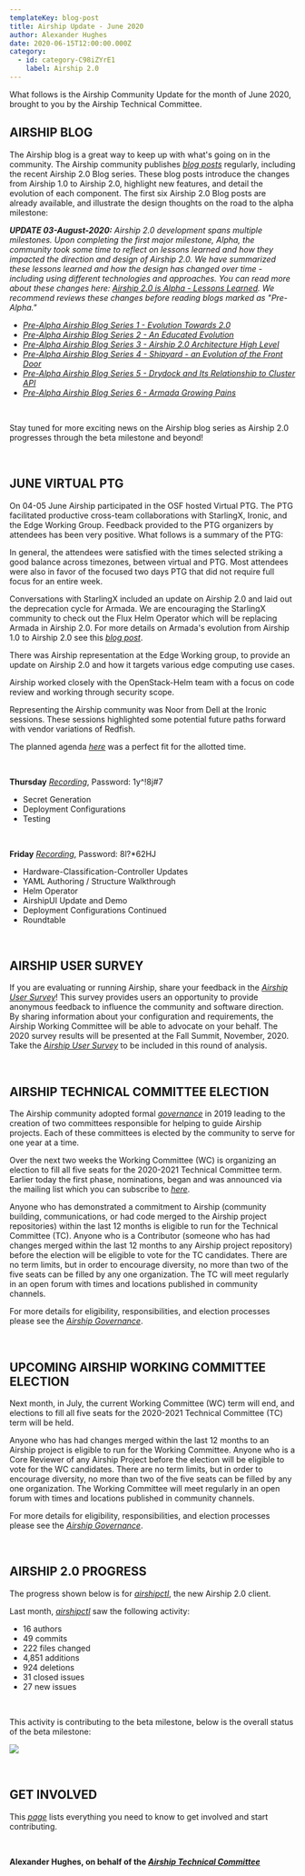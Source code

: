 ```yaml
---
templateKey: blog-post
title: Airship Update - June 2020
author: Alexander Hughes
date: 2020-06-15T12:00:00.000Z
category:
  - id: category-C98iZYrE1
    label: Airship 2.0
---
```

What follows is the Airship Community Update for the month of June 2020, brought to you by the Airship Technical
Committee.<!-- more -->

## **AIRSHIP BLOG**

The Airship blog is a great way to keep up with what's going on in the community. The Airship community publishes
[_blog posts_](https://www.airshipit.org/blog/) regularly, including the recent Airship 2.0 Blog series. These blog
posts introduce the changes from Airship 1.0 to Airship 2.0, highlight new features, and detail the evolution of each
component. The first six Airship 2.0 Blog posts are already available, and illustrate the design thoughts on the road to
the alpha milestone:

_**UPDATE 03-August-2020:** Airship 2.0 development spans multiple milestones. Upon completing the first major
milestone, Alpha, the community took some time to reflect on lessons learned and how they impacted the direction and
design of Airship 2.0. We have summarized these lessons learned and how the design has changed over time - including
using different technologies and approaches. You can read more about these changes here: [Airship 2.0 is Alpha - Lessons
Learned](https://www.airshipit.org/blog/airship2-is-alpha/). We recommend reviews these changes before reading blogs
marked as "Pre-Alpha."_

- [*Pre-Alpha Airship Blog Series 1 - Evolution Towards 2.0*](
  https://www.airshipit.org/blog/pre-alpha-airship-blog-series-1-evolution-towards-2.0/)
- [*Pre-Alpha Airship Blog Series 2 - An Educated Evolution*](
  https://www.airshipit.org/blog/pre-alpha-airship-blog-series-2-an-educated-evolution/)
- [*Pre-Alpha Airship Blog Series 3 - Airship 2.0 Architecture High Level*](
  https://www.airshipit.org/blog/pre-alpha-airship-blog-series-3-airship-2.0-architecture-high-level/)
- [*Pre-Alpha Airship Blog Series 4 - Shipyard - an Evolution of the Front Door*](
  https://www.airshipit.org/blog/pre-alpha-airship-blog-series-4-shipyard-an-evolution-of-the-front-door/)
- [*Pre-Alpha Airship Blog Series 5 - Drydock and Its Relationship to Cluster API*](
  https://www.airshipit.org/blog/pre-alpha-airship-blog-series-5-drydock-and-its-relationship-to-cluster-api/)
- [*Pre-Alpha Airship Blog Series 6 - Armada Growing Pains*](
  https://www.airshipit.org/blog/pre-alpha-airship-blog-series-6-armada-growing-pains/)

<br>

Stay tuned for more exciting news on the Airship blog series as Airship 2.0 progresses through the beta milestone and
beyond!

<br>

## **JUNE VIRTUAL PTG**

On 04-05 June Airship participated in the OSF hosted Virtual PTG. The PTG facilitated productive cross-team
collaborations with StarlingX, Ironic, and the Edge Working Group. Feedback provided to the PTG organizers by attendees
has been very positive. What follows is a summary of the PTG:

In general, the attendees were satisfied with the times selected striking a good balance across timezones, between
virtual and PTG. Most attendees were also in favor of the focused two days PTG that did not require full focus for an
entire week.

Conversations with StarlingX included an update on Airship 2.0 and laid out the deprecation cycle for Armada. We are
encouraging the StarlingX community to check out the Flux Helm Operator which will be replacing Armada in Airship 2.0.
For more details on Armada's evolution from Airship 1.0 to Airship 2.0 see this [_blog post_](
https://www.airshipit.org/blog/pre-alpha-airship-blog-series-6-armada-growing-pains/).

There was Airship representation at the Edge Working group, to provide an update on Airship 2.0 and how it targets
various edge computing use cases.

Airship worked closely with the OpenStack-Helm team with a focus on code review and working through security scope.

Representing the Airship community was Noor from Dell at the Ironic sessions. These sessions highlighted some potential
future paths forward with vendor variations of Redfish.

The planned agenda [_here_](https://etherpad.opendev.org/p/airship-virtual-ptg-2020) was a perfect fit for the allotted
time.

<br>

**Thursday** [_Recording_](https://zoom.us/rec/share/xet8Lo7TrV1IZYHQ2nvwfIQFD5bLeaa813MbqPoFzUf_4sK9L5ZUm-iVI2PjxEUU), Password: 1y^!8j#7

* Secret Generation
* Deployment Configurations
* Testing

<br>

**Friday** [_Recording_](https://zoom.us/rec/share/-ZRVN-vPrlNIbIHVtGWGcekFLqPZaaa8gXQY-vJfzB7G6T7TXuktuLtXfkmzhf71), Password: 8l?*62HJ

* Hardware-Classification-Controller Updates
* YAML Authoring / Structure Walkthrough
* Helm Operator
* AirshipUI Update and Demo
* Deployment Configurations Continued
* Roundtable

<br>

## **AIRSHIP USER SURVEY**

If you are evaluating or running Airship, share your feedback in the [_Airship User Survey_](https://www.surveymonkey.com/r/YKZ9NC2)! This survey provides users an opportunity to provide anonymous feedback to
influence the community and software direction. By sharing information about your configuration and requirements, the
Airship Working Committee will be able to advocate on your behalf. The 2020 survey results will be presented at the Fall
Summit, November, 2020. Take the [_Airship User Survey_](https://www.surveymonkey.com/r/YKZ9NC2) to be included in this
round of analysis.

<br>

## **AIRSHIP TECHNICAL COMMITTEE ELECTION**

The Airship community adopted formal [_governance_](https://opendev.org/airship/governance) in 2019 leading to the
creation of two committees responsible for helping to guide Airship projects. Each of these committees is elected by
the community to serve for one year at a time.

Over the next two weeks the Working Committee (WC) is organizing an election to fill all five seats for the 2020-2021 Technical
Committee term. Earlier today the first phase, nominations, began and was announced via the mailing list which you can
subscribe to [_here_](http://lists.airshipit.org/cgi-bin/mailman/listinfo).

Anyone who has demonstrated a commitment to Airship (community building, communications, or had code merged to the
Airship project repositories) within the last 12 months is eligible to run for the Technical Committee (TC). Anyone who is a
Contributor (someone who has had changes merged within the last 12 months to any Airship project repository) before the
election will be eligible to vote for the TC candidates. There are no term limits, but in order to encourage diversity,
no more than two of the five seats can be filled by any one organization. The TC will meet regularly in an
open forum with times and locations published in community channels.

For more details for eligibility, responsibilities, and election processes please see the [_Airship Governance_](https://opendev.org/airship/governance).

<br>

## **UPCOMING AIRSHIP WORKING COMMITTEE ELECTION**

Next month, in July, the current Working Committee (WC) term will end, and elections to fill all five seats for the 2020-2021
Technical Committee (TC) term will be held.

Anyone who has had changes merged within the last 12 months to an Airship project is eligible to run for the Working
Committee. Anyone who is a Core Reviewer of any Airship Project before the election will be eligible to vote for the WC
candidates. There are no term limits, but in order to encourage diversity, no more than two of the five seats can be filled
by any one organization. The Working Committee will meet regularly in an open forum with times and locations published
in community channels.

For more details for eligibility, responsibilities, and election processes please see the [_Airship Governance_](https://opendev.org/airship/governance).

<br>

## **AIRSHIP 2.0 PROGRESS**

The progress shown below is for [_airshipctl_](https://opendev.org/airship/airshipctl), the new Airship 2.0 client.

Last month, [_airshipctl_](https://opendev.org/airship/airshipctl) saw the following activity:

* 16 authors
* 49 commits
* 222 files changed
* 4,851 additions
* 924 deletions
* 31 closed issues
* 27 new issues

<br>

This activity is contributing to the beta milestone, below is the overall status of the beta milestone:

![](/images/beta_status_june_2020.png)

<br>

## **GET INVOLVED**

This [_page_](https://www.airshipit.org/community/) lists everything you need to know to get involved and start
contributing. 

<br>

**Alexander Hughes, on behalf of the [_Airship Technical Committee_](https://wiki.openstack.org/wiki/Airship/Airship-TC)**
